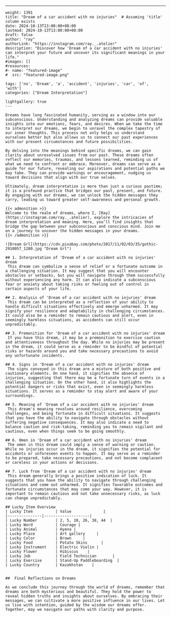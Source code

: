 ---
    weight: 1391
    title: "Dream of a car accident with no injuries"  # Assuming 'title' column exists
    date: 2024-10-13T13:00:00+08:00
    lastmod: 2024-10-13T13:00:00+08:00
    draft: false
    author: "ray"
    authorLink: "https://instagram.com/ray._.atelier"
    description: "Discover how 'Dream of a car accident with no injuries' can interpret your future and uncover its significant meanings in your life."
    #images: []
    #resources:
    #- name: "featured-image"
    #  src: "featured-image.png"
    
    tags: ['no', 'Dream', 'a', 'accident', 'injuries', 'car', 'of', 'with']
    categories: ["Dream Interpretation"]
    
    lightgallery: true
    ---
    
    Dreams have long fascinated humanity, serving as a window into our subconscious. Understanding and analyzing dreams can provide valuable insights into our emotions, fears, and desires. When we take the time to interpret our dreams, we begin to unravel the complex tapestry of our inner thoughts. This process not only helps us understand ourselves better but also allows us to connect our past experiences with our present circumstances and future possibilities.
    
    By delving into the meanings behind specific dreams, we can gain clarity about unresolved issues from our past. These dreams often reflect our memories, traumas, and lessons learned, reminding us of what we need to confront or embrace. Moreover, dreams can serve as a guide for our future, revealing our aspirations and potential paths we may take. They can provide warnings or encouragement, nudging us toward decisions that align with our true selves.
    
    Ultimately, dream interpretation is more than just a curious pastime; it is a profound practice that bridges our past, present, and future. By engaging with our dreams, we can unlock the hidden messages they carry, leading us toward greater self-awareness and personal growth.
    
    {{< admonition >}}
    Welcome to the realm of dreams, where I, [Ray](https://instagram.com/ray._.atelier), explore the intricacies of dream interpretation and meaning. Here, you’ll find insights that bridge the gap between your subconscious and conscious mind. Join me on a journey to uncover the hidden messages in your dreams.
    {{< /admonition >}}
    
    ![Dream Grl](https://cdn.pixabay.com/photo/2017/11/02/03/35/gothic-2910057_1280.jpg "Dream Grl")
    
    ## 1. Interpretation of 'Dream of a car accident with no injuries' dream
     This dream can symbolize a sense of relief or a fortunate outcome in a challenging situation. It may suggest that you will encounter obstacles or setbacks, but you will navigate through them successfully without experiencing any harm. It can also indicate a subconscious fear or anxiety about taking risks or feeling out of control in certain aspects of your life.
    
    ## 2. Analysis of 'Dream of a car accident with no injuries' dream
     This dream can be interpreted as a reflection of your ability to handle difficult situations effectively and emerge unharmed. It may signify your resilience and adaptability in challenging circumstances. It could also be a reminder to remain cautious and alert, even in seemingly harmless situations, as accidents can still occur unpredictably.
    
    ## 3. Premonition for 'Dream of a car accident with no injuries' dream
     If you have this dream, it may be a premonition to exercise caution and attentiveness throughout the day. While no injuries may be present in the dream, it could serve as a reminder to be mindful of potential risks or hazards around you and take necessary precautions to avoid any unfortunate incidents.
    
    ## 4. Signs in 'Dream of a car accident with no injuries' dream
     The signs conveyed in this dream are a mixture of both positive and cautionary elements. On one hand, it signifies the absence of injuries, suggesting that there may be a fortunate turn of events in a challenging situation. On the other hand, it also highlights the potential dangers or risks that exist, even in seemingly harmless situations. It serves as a reminder to stay alert and aware of your surroundings.
    
    ## 5. Meaning of 'Dream of a car accident with no injuries' dream
     This dream's meaning revolves around resilience, overcoming challenges, and being fortunate in difficult situations. It suggests that you have the ability to navigate through obstacles without suffering negative consequences. It may also indicate a need to balance caution and risk-taking, reminding you to remain vigilant and cautious, even when things seem to be going smoothly.
    
    ## 6. Omen in 'Dream of a car accident with no injuries' dream
     The omen in this dream could imply a sense of warning or caution. While no injuries occur in the dream, it signifies the potential for accidents or unforeseen events to happen. It may serve as a reminder to be prepared, take necessary precautions, and not become complacent or careless in your actions or decisions.
    
    ## 7. Luck from 'Dream of a car accident with no injuries' dream
     This dream generally brings a positive indication of luck. It suggests that you have the ability to navigate through challenging situations and come out unharmed. It signifies favorable outcomes and fortunate circumstances that may come your way. However, it is important to remain cautious and not take unnecessary risks, as luck can change unpredictably.
    
    ## Lucky Item Overview
    | Lucky Item          | Value              |
    |---------------|--------------------|
    | Lucky Number        | 2, 5, 10, 26, 38, 44  |
    | Lucky Word          | Courage |
    | Lucky Animal        | Hyena |
    | Lucky Place         | Art gallery     |
    | Lucky Color         | Brown     |
    | Lucky Food          | Potato Skins      |
    | Lucky Instrument    | Electric Violin |
    | Lucky Flower        | Hibiscus    |
    | Lucky Job           | Field Technician       |
    | Lucky Exercise      | Stand-Up Paddleboarding  |
    | Lucky Country       | Kazakhstan    |
    
    
    ##  Final Reflections on Dreams
    
    As we conclude this journey through the world of dreams, remember that dreams are both mysterious and beautiful. They hold the power to reveal hidden truths and insights about ourselves. By embracing their messages, we can cultivate a more positive influence in our lives. Let us live with intention, guided by the wisdom our dreams offer. Together, may we navigate our paths with clarity and purpose.
    